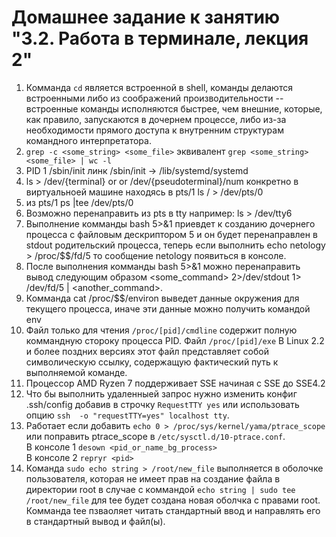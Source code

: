 # Домашнее задание к занятию "3.2. Работа в терминале, лекция 2"

1. Комманда `cd` является встроенной в shell, команды делаются встроенными либо из соображений производительности -- встроенные команды исполняются быстрее, чем внешние, которые, как правило, запускаются в дочернем процессе, либо из-за необходимости прямого доступа к внутренним структурам командного интерпретатора.
2. `grep -c <some_string> <some_file>` эквивалент `grep <some_string> <some_file> | wc -l`
3. PID 1  /sbin/init         линк  /sbin/init -> /lib/systemd/systemd
4. ls > /dev/{terminal} or  or /dev/{pseudoterminal}/num конкретно в виртуальноей машине находясь в pts/1   ls / > /dev/pts/0 
5. из pts/1     ps |tee  /dev/pts/0  
6. Возможно перенаправить из pts в tty например: ls > /dev/tty6
7. Выполнение комманды bash 5>&1 приевдет к созданию дочернего процесса с файловым дескриптором 5 и он будет перенаправлен в stdout родительский процесса, теперь если выполнить echo netology > /proc/$$/fd/5 то сообщение netology появиться в консоле.
8. После выполнения комманды bash 5>&1 можно перенаправить вывод следующим образом <some_command> 2>/dev/stdout 1> /dev/fd/5 | <another_command>.
9. Комманда cat /proc/$$/environ выведет данные окружения для текущего процесса, иначе эти данные можно получить командой env
10. Файл только для чтения `/proc/[pid]/cmdline` содержит полную коммандную стороку процесса PID.
Файл `/proc/[pid]/exe` В Linux 2.2 и более поздних версиях этот файл представляет собой символическую ссылку, содержащую фактический путь к выполняемой команде.     
11. Процессор AMD Ryzen 7 поддерживает SSE  начиная с SSE до SSE4.2
12. Что бы выполнить удаленныей запрос нужно изменить конфиг .ssh/config
    добавив в строчку `RequestTTY yes` или использовать опцию 
    `ssh  -o "requestTTY=yes" localhost tty`. 
13. Работает если добавить `echo 0 > /proc/sys/kernel/yama/ptrace_scope`
или поправить ptrace_scope в `/etc/sysctl.d/10-ptrace.conf`.<br>
В консоле 1 `desown <pid_or_name_bg_process>`<br>
В консоле 2 `repryr <pid>`
14. Команда  `sudo echo string > /root/new_file` выполняется в оболочке пользователя, которая не имеет прав на создание файла в директории root
в случае с коммандой `echo string | sudo tee /root/new_file` для tee будет создана новая оболчка с правами root.
Комманда tee пзваоляет читать стандартный ввод и направлять его в стандартный вывод и файл(ы).